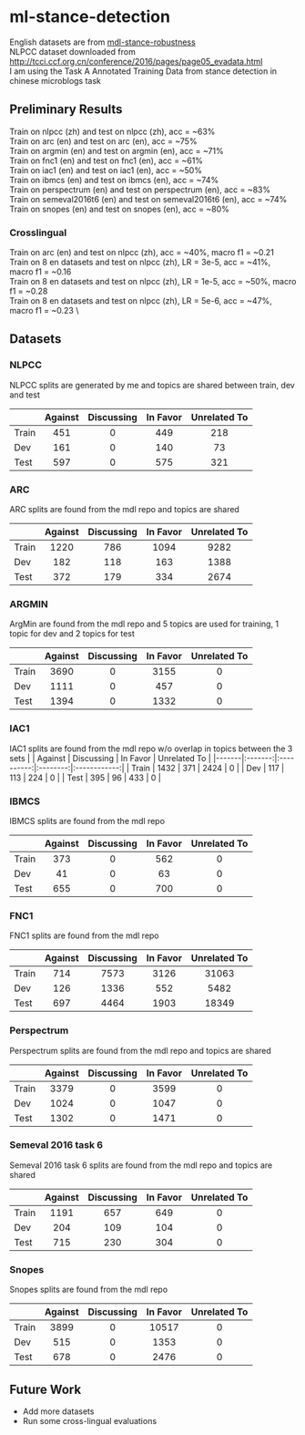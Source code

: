 # ml-stance-detection

English datasets are from [mdl-stance-robustness](https://github.com/UKPLab/mdl-stance-robustness) \
NLPCC dataset downloaded from http://tcci.ccf.org.cn/conference/2016/pages/page05_evadata.html \
I am using the Task A Annotated Training Data from stance detection in chinese microblogs task

## Preliminary Results
Train on nlpcc (zh) and test on nlpcc (zh), acc = ~63% \
Train on arc (en) and test on arc (en), acc = ~75% \
Train on argmin (en) and test on argmin (en), acc = ~71% \
Train on fnc1 (en) and test on fnc1 (en), acc = ~61% \
Train on iac1 (en) and test on iac1 (en), acc = ~50% \
Train on ibmcs (en) and test on ibmcs (en), acc = ~74% \
Train on perspectrum (en) and test on perspectrum (en), acc = ~83% \
Train on semeval2016t6 (en) and test on semeval2016t6 (en), acc = ~74% \
Train on snopes (en) and test on snopes (en), acc = ~80%

### Crosslingual
Train on arc (en) and test on nlpcc (zh), acc = ~40%, macro f1 = ~0.21 \
Train on 8 en datasets and test on nlpcc (zh), LR = 3e-5, acc = ~41%, macro f1 = ~0.16 \
Train on 8 en datasets and test on nlpcc (zh), LR = 1e-5, acc = ~50%, macro f1 = ~0.28 \
Train on 8 en datasets and test on nlpcc (zh), LR = 5e-6, acc = ~47%, macro f1 = ~0.23 \


## Datasets
### NLPCC
NLPCC splits are generated by me and topics are shared between train, dev and test

|       | Against | Discussing | In Favor | Unrelated To |
|-------|:-------:|:----------:|:--------:|:------------:|
| Train |   451   |      0     |    449   |      218     |
| Dev   |   161   |      0     |    140   |      73      |
| Test  |   597   |      0     |    575   |      321     |

### ARC
ARC splits are found from the mdl repo and topics are shared

|       | Against | Discussing | In Favor | Unrelated To |
|-------|:-------:|:----------:|:--------:|:------------:|
| Train |   1220  |     786    |   1094   |     9282     |
| Dev   |   182   |     118    |    163   |     1388     |
| Test  |   372   |     179    |    334   |     2674     |

### ARGMIN
ArgMin are found from the mdl repo and 5 topics are used for training, 1 topic for dev and 2 topics for test

|       | Against | Discussing | In Favor | Unrelated To |
|-------|:-------:|:----------:|:--------:|:------------:|
| Train |  3690   |     0      |   3155   |      0       |
| Dev   |  1111   |     0      |   457    |      0       |
| Test  |  1394   |     0      |   1332   |      0       |

### IAC1
IAC1 splits are found from the mdl repo w/o overlap in topics between the 3 sets
|       | Against | Discussing | In Favor | Unrelated To |
|-------|:-------:|:----------:|:--------:|:------------:|
| Train |  1432   |    371     |   2424   |      0       |
| Dev   |   117   |    113     |   224    |      0       |
| Test  |   395   |     96     |   433    |      0       |

### IBMCS
IBMCS splits are found from the mdl repo

|       | Against | Discussing | In Favor | Unrelated To |
|-------|:-------:|:----------:|:--------:|:------------:|
| Train |   373   |     0      |   562    |      0       |
| Dev   |   41    |     0      |    63    |      0       |
| Test  |   655   |     0      |   700    |      0       |

### FNC1
FNC1 splits are found from the mdl repo

|       | Against | Discussing | In Favor | Unrelated To |
|-------|:-------:|:----------:|:--------:|:------------:|
| Train |   714   |    7573    |   3126   |    31063     |
| Dev   |   126   |    1336    |   552    |     5482     |
| Test  |   697   |    4464    |   1903   |    18349     |


### Perspectrum
Perspectrum splits are found from the mdl repo and topics are shared

|       | Against | Discussing | In Favor | Unrelated To |
|-------|:-------:|:----------:|:--------:|:------------:|
| Train |   3379  |      0     |   3599   |       0      |
| Dev   |   1024  |      0     |   1047   |       0      |
| Test  |   1302  |      0     |   1471   |       0      |

### Semeval 2016 task 6
Semeval 2016 task 6 splits are found from the mdl repo and topics are shared

|       | Against | Discussing | In Favor | Unrelated To |
|-------|:-------:|:----------:|:--------:|:------------:|
| Train |   1191  |     657    |    649   |       0      |
| Dev   |   204   |     109    |    104   |       0      |
| Test  |   715   |     230    |    304   |       0      |

### Snopes
Snopes splits are found from the mdl repo

|       | Against | Discussing | In Favor | Unrelated To |
|-------|:-------:|:----------:|:--------:|:------------:|
| Train |  3899   |     0      |  10517   |      0       |
| Dev   |   515   |     0      |   1353   |      0       |
| Test  |   678   |     0      |   2476   |      0       |


## Future Work
- Add more datasets
- Run some cross-lingual evaluations
